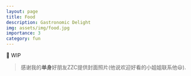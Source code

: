 ```yaml
---
layout: page
title: Food
description: Gastronomic Delight
img: assets/img/food.jpg
importance: 3
category: fun
---
```


🚧 WIP

> 感谢我的**单身**好朋友ZZC提供封面照片(他说欢迎好看的小姐姐联系他😃).
